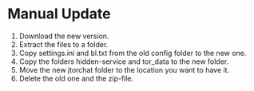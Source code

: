 # Manual Update #

1. Download the new version.<br>
2. Extract the files to a folder.<br>
3. Copy settings.ini and bl.txt from the old config folder to the new one.<br>
4. Copy the folders hidden-service and tor_data to the new folder.<br>
5. Move the new jtorchat folder to the location you want to have it.<br>
6. Delete the old one and the zip-file.